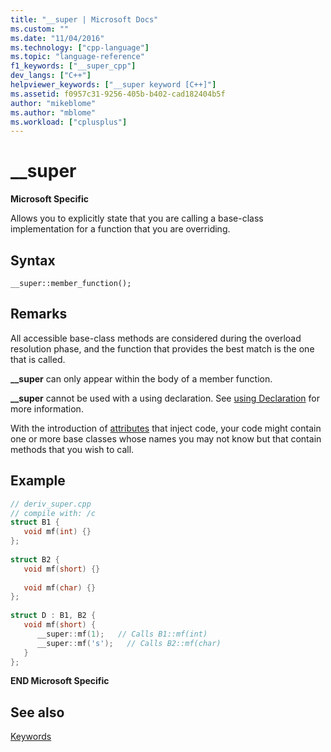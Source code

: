 ```yaml
---
title: "__super | Microsoft Docs"
ms.custom: ""
ms.date: "11/04/2016"
ms.technology: ["cpp-language"]
ms.topic: "language-reference"
f1_keywords: ["__super_cpp"]
dev_langs: ["C++"]
helpviewer_keywords: ["__super keyword [C++]"]
ms.assetid: f0957c31-9256-405b-b402-cad182404b5f
author: "mikeblome"
ms.author: "mblome"
ms.workload: ["cplusplus"]
---
```

# __super
**Microsoft Specific**  
  
 Allows you to explicitly state that you are calling a base-class implementation for a function that you are overriding.  
  
## Syntax  
  
```  
__super::member_function();  
```  
  
## Remarks  
 All accessible base-class methods are considered during the overload resolution phase, and the function that provides the best match is the one that is called.  
  
 **__super** can only appear within the body of a member function.  
  
 **__super** cannot be used with a using declaration. See [using Declaration](../cpp/using-declaration.md) for more information.  
  
 With the introduction of [attributes](../windows/cpp-attributes-reference.md) that inject code, your code might contain one or more base classes whose names you may not know but that contain methods that you wish to call.  
  
## Example  
  
```cpp 
// deriv_super.cpp  
// compile with: /c  
struct B1 {  
   void mf(int) {}  
};  
  
struct B2 {  
   void mf(short) {}  
  
   void mf(char) {}  
};  
  
struct D : B1, B2 {  
   void mf(short) {  
      __super::mf(1);   // Calls B1::mf(int)  
      __super::mf('s');   // Calls B2::mf(char)  
   }  
};  
```  
  
 **END Microsoft Specific**  
  
## See also  
 [Keywords](../cpp/keywords-cpp.md)